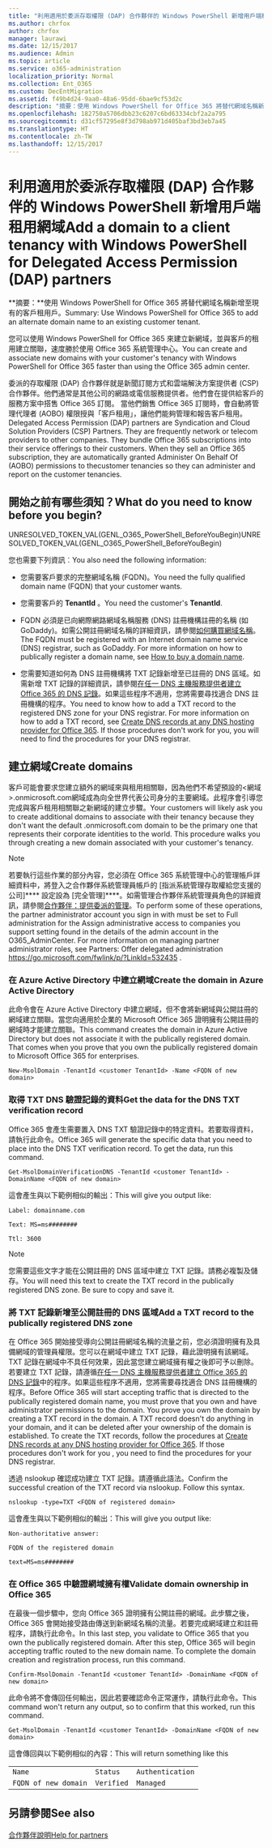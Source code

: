 ```yaml
---
title: "利用適用於委派存取權限 (DAP) 合作夥伴的 Windows PowerShell 新增用戶端租用網域"
ms.author: chrfox
author: chrfox
manager: laurawi
ms.date: 12/15/2017
ms.audience: Admin
ms.topic: article
ms.service: o365-administration
localization_priority: Normal
ms.collection: Ent_O365
ms.custom: DecEntMigration
ms.assetid: f49b4d24-9aa0-48a6-95dd-6bae9cf53d2c
description: "摘要：使用 Windows PowerShell for Office 365 將替代網域名稱新增至現有的客戶租用戶。"
ms.openlocfilehash: 182750a5706dbb23c6207c6bd63334cbf2a2a795
ms.sourcegitcommit: d31cf57295e8f3d798ab971d405baf3bd3eb7a45
ms.translationtype: HT
ms.contentlocale: zh-TW
ms.lasthandoff: 12/15/2017
---
```

# <a name="add-a-domain-to-a-client-tenancy-with-windows-powershell-for-delegated-access-permission-dap-partners"></a><span data-ttu-id="9e166-103">利用適用於委派存取權限 (DAP) 合作夥伴的 Windows PowerShell 新增用戶端租用網域</span><span class="sxs-lookup"><span data-stu-id="9e166-103">Add a domain to a client tenancy with Windows PowerShell for Delegated Access Permission (DAP) partners</span></span>

 <span data-ttu-id="9e166-104">**摘要：**使用 Windows PowerShell for Office 365 將替代網域名稱新增至現有的客戶租用戶。</span><span class="sxs-lookup"><span data-stu-id="9e166-104">Summary: Use Windows PowerShell for Office 365 to add an alternate domain name to an existing customer tenant.</span></span>
  
<span data-ttu-id="9e166-105">您可以使用 Windows PowerShell for Office 365 來建立新網域，並與客戶的租用建立關聯，速度勝於使用 Office 365 系統管理中心。</span><span class="sxs-lookup"><span data-stu-id="9e166-105">You can create and associate new domains with your customer's tenancy with Windows PowerShell for Office 365 faster than using the Office 365 admin center.</span></span>
  
<span data-ttu-id="9e166-p101">委派的存取權限 (DAP) 合作夥伴就是新聞訂閱方式和雲端解決方案提供者 (CSP) 合作夥伴。他們通常是其他公司的網路或電信服務提供者。他們會在提供給客戶的服務方案中搭售 Office 365 訂閱。 當他們銷售 Office 365 訂閱時，會自動將管理代理者 (AOBO) 權限授與「客戶租用」，讓他們能夠管理和報告客戶租用。</span><span class="sxs-lookup"><span data-stu-id="9e166-p101">Delegated Access Permission (DAP) partners are Syndication and Cloud Solution Providers (CSP) Partners. They are frequently network or telecom providers to other companies. They bundle Office 365 subscriptions into their service offerings to their customers. When they sell an Office 365 subscription, they are automatically granted Administer On Behalf Of (AOBO) permissions to thecustomer tenancies so they can administer and report on the customer tenancies.</span></span>
## <a name="what-do-you-need-to-know-before-you-begin"></a><span data-ttu-id="9e166-110">開始之前有哪些須知？</span><span class="sxs-lookup"><span data-stu-id="9e166-110">What do you need to know before you begin?</span></span>

<span data-ttu-id="9e166-111">UNRESOLVED_TOKEN_VAL(GENL_O365_PowerShell_BeforeYouBegin)</span><span class="sxs-lookup"><span data-stu-id="9e166-111">UNRESOLVED_TOKEN_VAL(GENL_O365_PowerShell_BeforeYouBegin)</span></span>
  
<span data-ttu-id="9e166-112">您也需要下列資訊︰</span><span class="sxs-lookup"><span data-stu-id="9e166-112">You also need the following information:</span></span>
  
- <span data-ttu-id="9e166-113">您需要客戶要求的完整網域名稱 (FQDN)。</span><span class="sxs-lookup"><span data-stu-id="9e166-113">You need the fully qualified domain name (FQDN) that your customer wants.</span></span>
    
- <span data-ttu-id="9e166-114">您需要客戶的 **TenantId** 。</span><span class="sxs-lookup"><span data-stu-id="9e166-114">You need the customer's **TenantId**.</span></span>
    
- <span data-ttu-id="9e166-p102">FQDN 必須是已向網際網路網域名稱服務 (DNS) 註冊機構註冊的名稱 (如 GoDaddy)。如需公開註冊網域名稱的詳細資訊，請參閱[如何購買網域名稱](https://go.microsoft.com/fwlink/p/?LinkId=532541)。</span><span class="sxs-lookup"><span data-stu-id="9e166-p102">The FQDN must be registered with an Internet domain name service (DNS) registrar, such as GoDaddy. For more information on how to publically register a domain name, see [How to buy a domain name](https://go.microsoft.com/fwlink/p/?LinkId=532541).</span></span>
    
- <span data-ttu-id="9e166-p103">您需要知道如何為 DNS 註冊機構將 TXT 記錄新增至已註冊的 DNS 區域。如需新增 TXT 記錄的詳細資訊，請參閱[在任一 DNS 主機服務提供者建立 Office 365 的 DNS 記錄](https://go.microsoft.com/fwlink/p/?LinkId=532542)。如果這些程序不適用，您將需要尋找適合 DNS 註冊機構的程序。</span><span class="sxs-lookup"><span data-stu-id="9e166-p103">You need to know how to add a TXT record to the registered DNS zone for your DNS registrar. For more information on how to add a TXT record, see [Create DNS records at any DNS hosting provider for Office 365](https://go.microsoft.com/fwlink/p/?LinkId=532542). If those procedures don't work for you, you will need to find the procedures for your DNS registrar.</span></span>
    
## <a name="create-domains"></a><span data-ttu-id="9e166-120">建立網域</span><span class="sxs-lookup"><span data-stu-id="9e166-120">Create domains</span></span>

 <span data-ttu-id="9e166-p104">客戶可能會要求您建立額外的網域來與租用相關聯，因為他們不希望預設的<網域>.onmicrosoft.com網域成為向全世界代表公司身分的主要網域。此程序會引導您完成與客戶租用相關聯之新網域的建立步驟。</span><span class="sxs-lookup"><span data-stu-id="9e166-p104">Your customers will likely ask you to create additional domains to associate with their tenancy because they don't want the default <domain>.onmicrosoft.com domain to be the primary one that represents their corporate identities to the world. This procedure walks you through creating a new domain associated with your customer's tenancy.</span></span>
  
> [!NOTE]
> <span data-ttu-id="9e166-p105">若要執行這些作業的部分內容，您必須在 Office 365 系統管理中心的管理帳戶詳細資料中，將登入之合作夥伴系統管理員帳戶的 [指派系統管理存取權給您支援的公司]**** 設定設為 [完全管理]****。如需管理合作夥伴系統管理員角色的詳細資訊，請參閱[合作夥伴：提供委派的管理](https://go.microsoft.com/fwlink/p/?LinkId=532435)。</span><span class="sxs-lookup"><span data-stu-id="9e166-p105">To perform some of these operations, the partner administrator account you sign in with must be set to Full administration  for the Assign administrative access to companies you support  setting found in the details of the admin account in the O365_AdminCenter. For more information on managing partner administrator roles, see  Partners: Offer delegated administration https://go.microsoft.com/fwlink/p/?LinkId=532435 .</span></span> 
  
### <a name="create-the-domain-in-azure-active-directory"></a><span data-ttu-id="9e166-125">在 Azure Active Directory 中建立網域</span><span class="sxs-lookup"><span data-stu-id="9e166-125">Create the domain in Azure Active Directory</span></span>

<span data-ttu-id="9e166-p106">此命令會在 Azure Active Directory 中建立網域，但不會將新網域與公開註冊的網域建立關聯。當您向適用於企業的 Microsoft Office 365 證明擁有公開註冊的網域時才能建立關聯。</span><span class="sxs-lookup"><span data-stu-id="9e166-p106">This command creates the domain in Azure Active Directory but does not associate it with the publically registered domain. That comes when you prove that you own the publically registered domain to Microsoft Office 365 for enterprises.</span></span>
  
```
New-MsolDomain -TenantId <customer TenantId> -Name <FQDN of new domain>
```

### <a name="get-the-data-for-the-dns-txt-verification-record"></a><span data-ttu-id="9e166-128">取得 TXT DNS 驗證記錄的資料</span><span class="sxs-lookup"><span data-stu-id="9e166-128">Get the data for the DNS TXT verification record</span></span>

 <span data-ttu-id="9e166-p107">Office 365 會產生需要置入 DNS TXT 驗證記錄中的特定資料。若要取得資料，請執行此命令。</span><span class="sxs-lookup"><span data-stu-id="9e166-p107">Office 365 will generate the specific data that you need to place into the DNS TXT verification record. To get the data, run this command.</span></span>
  
```
Get-MsolDomainVerificationDNS -TenantId <customer TenantId> -DomainName <FQDN of new domain>
```

<span data-ttu-id="9e166-131">這會產生與以下範例相似的輸出：</span><span class="sxs-lookup"><span data-stu-id="9e166-131">This will give you output like:</span></span>
  
 `Label: domainname.com`
  
 `Text: MS=ms########`
  
 `Ttl: 3600`
  
> [!NOTE]
> <span data-ttu-id="9e166-p108">您需要這些文字才能在公開註冊的 DNS 區域中建立 TXT 記錄。請務必複製及儲存。</span><span class="sxs-lookup"><span data-stu-id="9e166-p108">You will need this text to create the TXT record in the publically registered DNS zone. Be sure to copy and save it.</span></span> 
  
### <a name="add-a-txt-record-to-the-publically-registered-dns-zone"></a><span data-ttu-id="9e166-134">將 TXT 記錄新增至公開註冊的 DNS 區域</span><span class="sxs-lookup"><span data-stu-id="9e166-134">Add a TXT record to the publically registered DNS zone</span></span>

<span data-ttu-id="9e166-p109">在 Office 365 開始接受導向公開註冊網域名稱的流量之前，您必須證明擁有及具備網域的管理員權限。您可以在網域中建立 TXT 記錄，藉此證明擁有該網域。TXT 記錄在網域中不具任何效果，因此當您建立網域擁有權之後即可予以刪除。若要建立 TXT 記錄，請遵循[在任一 DNS 主機服務提供者建立 Office 365 的 DNS 記錄](https://go.microsoft.com/fwlink/p/?LinkId=532542)中的程序。如果這些程序不適用，您將需要尋找適合 DNS 註冊機構的程序。</span><span class="sxs-lookup"><span data-stu-id="9e166-p109">Before Office 365 will start accepting traffic that is directed to the publically registered domain name, you must prove that you own and have administrator permissions to the domain. You prove you own the domain by creating a TXT record in the domain. A TXT record doesn't do anything in your domain, and it can be deleted after your ownership of the domain is established. To create the TXT records, follow the procedures at [Create DNS records at any DNS hosting provider for Office 365](https://go.microsoft.com/fwlink/p/?LinkId=532542). If those procedures don't work for you , you need to find the procedures for your DNS registrar.</span></span>
  
<span data-ttu-id="9e166-p110">透過 nslookup 確認成功建立 TXT 記錄。請遵循此語法。</span><span class="sxs-lookup"><span data-stu-id="9e166-p110">Confirm the successful creation of the TXT record via nslookup. Follow this syntax.</span></span>
  
```
nslookup -type=TXT <FQDN of registered domain>
```

<span data-ttu-id="9e166-142">這會產生與以下範例相似的輸出：</span><span class="sxs-lookup"><span data-stu-id="9e166-142">This will give you output like:</span></span>
  
 `Non-authoritative answer:`
  
 `FQDN of the registered domain`
  
 `text=MS=ms########`
  
### <a name="validate-domain-ownership-in-office-365"></a><span data-ttu-id="9e166-143">在 Office 365 中驗證網域擁有權</span><span class="sxs-lookup"><span data-stu-id="9e166-143">Validate domain ownership in Office 365</span></span>

<span data-ttu-id="9e166-p111">在最後一個步驟中，您向 Office 365 證明擁有公開註冊的網域。此步驟之後，Office 365 會開始接受路由傳送到新網域名稱的流量。若要完成網域建立和註冊程序，請執行此命令。</span><span class="sxs-lookup"><span data-stu-id="9e166-p111">In this last step, you validate to Office 365 that you own the publically registered domain. After this step, Office 365 will begin accepting traffic routed to the new domain name. To complete the domain creation and registration process, run this command.</span></span> 
  
```
Confirm-MsolDomain -TenantId <customer TenantId> -DomainName <FQDN of new domain>
```

<span data-ttu-id="9e166-147">此命令將不會傳回任何輸出，因此若要確認命令正常運作，請執行此命令。</span><span class="sxs-lookup"><span data-stu-id="9e166-147">This command won't return any output, so to confirm that this worked, run this command.</span></span>
  
```
Get-MsolDomain -TenantId <customer TenantId> -DomainName <FQDN of new domain>
```

<span data-ttu-id="9e166-148">這會傳回與以下範例相似的內容：</span><span class="sxs-lookup"><span data-stu-id="9e166-148">This will return something like this</span></span>
  
||||
|:-----|:-----|:-----|
| `Name` <br/> | `Status` <br/> | `Authentication` <br/> |
| `FQDN of new domain` <br/> | `Verified` <br/> | `Managed` <br/> |
   
## <a name="see-also"></a><span data-ttu-id="9e166-149">另請參閱</span><span class="sxs-lookup"><span data-stu-id="9e166-149">See also</span></span>

#### 

[<span data-ttu-id="9e166-150">合作夥伴說明</span><span class="sxs-lookup"><span data-stu-id="9e166-150">Help for partners</span></span>](https://go.microsoft.com/fwlink/p/?LinkID=533477)

